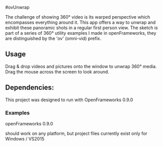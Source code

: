 #ovUnwrap

The challenge of showing 360° video is its warped perspective which encompasses everything around it. This app offers a way to unwrap and exhibit these panoramic shots in a regular first person view. The sketch is part of a series of 360° utility examples I made in openFrameworks, they are distinguished by the 'ov' (omni-vid) prefix.

## Usage
Drag & drop videos and  pictures  onto the
window to unwrap 360° media. Drag the mouse
across the screen to look around.


## Dependencies:
This project was designed to run with OpenFrameworks 0.9.0

### Examples
openFrameworks 0.9.0

should work on any platform, but project files currently exist only for Windows / VS2015
